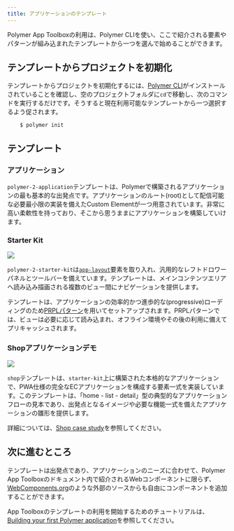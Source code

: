 ```yaml
---
title: アプリケーションのテンプレート
---
```


<!-- toc -->

Polymer App Toolboxの利用は、Polymer CLIを使い、ここで紹介される要素やパターンが組み込まれたテンプレートから一つを選んで始めることができます。

## テンプレートからプロジェクトを初期化

テンプレートからプロジェクトを初期化するには、[Polymer CLI](/{{{polymer_version_dir}}}/docs/tools/polymer-cli)がインストールされていることを確認し、空のプロジェクトフォルダに`cd`で移動し、次のコマンドを実行するだけです。そうすると現在利用可能なテンプレートから一つ選択するよう促されます。

```
    $ polymer init
```

## テンプレート

### アプリケーション

`polymer-2-application`テンプレートは、Polymerで構築されるアプリケーションの最も基本的な出発点です。アプリケーションのルート(root)として配信可能な必要最小限の実装を備えたCustom Elementが一つ用意されています。非常に高い柔軟性を持っており、そこから思うままにアプリケーションを構築していけます。

### Starter Kit

![](/images/1.0/toolbox/starter-kit.png)

`polymer-2-starter-kit`は[`app-layout`](app-layout)要素を取り入れ、汎用的なレフトドロワーパネルとツールバーを備えています。テンプレートは、メインコンテンツエリアへ読み込み描画される複数のビュー間にナビゲーションを提供します。

テンプレートは、アプリケーションの効率的かつ進歩的な(progressive)ローディングのため[PRPLパターン](server)を用いてセットアップされます。PRPLパターンでは、ビューは必要に応じて読み込まれ、オフライン環境やその後の利用に備えてプリキャッシュされます。

### Shopアプリケーションデモ

![](/images/1.0/toolbox/shop-template-desktop.png)

`shop`テンプレートは、`starter-kit`上に構築された本格的なアプリケーションで、PWA仕様の完全なECアプリケーションを構成する要素一式を実装しています。このテンプレートは、「home - list - detail」型の典型的なアプリケーションフローの見本であり、出発点となるイメージや必要な機能一式を備えたアプリケーションの雛形を提供します。

詳細については、[Shop case study](case-study)を参照してください。

## 次に進むところ

テンプレートは出発点であり、アプリケーションのニーズに合わせて、Polymer App Toolboxのドキュメント内で紹介されるWebコンポーネントに限らず、[WebComponents.org](https://www.webcomponents.org/)のような外部のソースからも自由にコンポーネントを追加することができます。

App Toolboxのテンプレートの利用を開始するためのチュートリアルは、[Building your first Polymer application](../start/toolbox/set-up)を参照してください。
